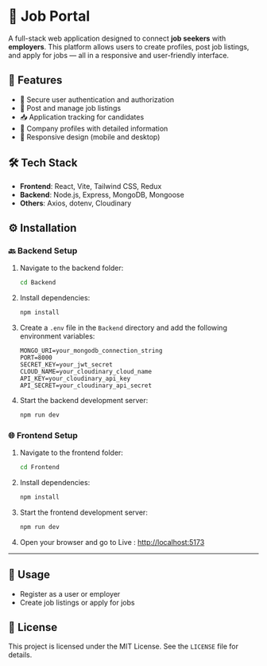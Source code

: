 
# 💼 Job Portal

A full-stack web application designed to connect **job seekers** with **employers**. This platform allows users to create profiles, post job listings, and apply for jobs — all in a responsive and user-friendly interface.

## 🚀 Features
- 🔐 Secure user authentication and authorization  
- 📄 Post and manage job listings  
- 📥 Application tracking for candidates  
- 🏢 Company profiles with detailed information  
- 📱 Responsive design (mobile and desktop)

## 🛠️ Tech Stack
- **Frontend**: React, Vite, Tailwind CSS, Redux  
- **Backend**: Node.js, Express, MongoDB, Mongoose  
- **Others**: Axios, dotenv, Cloudinary

## ⚙️ Installation

### 🔙 Backend Setup
1. Navigate to the backend folder:
   ```bash
   cd Backend
   ```

2. Install dependencies:
   ```bash
   npm install
   ```

3. Create a `.env` file in the `Backend` directory and add the following environment variables:
   ```env
   MONGO_URI=your_mongodb_connection_string
   PORT=8000
   SECRET_KEY=your_jwt_secret
   CLOUD_NAME=your_cloudinary_cloud_name
   API_KEY=your_cloudinary_api_key
   API_SECRET=your_cloudinary_api_secret
   ```

4. Start the backend development server:
   ```bash
   npm run dev
   ```

### 🌐 Frontend Setup
1. Navigate to the frontend folder:
   ```bash
   cd Frontend
   ```

2. Install dependencies:
   ```bash
   npm install
   ```

3. Start the frontend development server:
   ```bash
   npm run dev
   ```

4. Open your browser and go to Live : [http://localhost:5173](http://localhost:5173)

---

## 🧪 Usage
- Register as a user or employer  
- Create job listings or apply for jobs  


## 📄 License
This project is licensed under the MIT License. See the `LICENSE` file for details.
